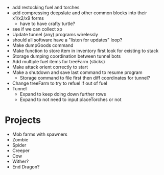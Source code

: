 - add restocking fuel and torches
- add compressing deepslate and other common blocks into their x1/x2/x9 forms
    - have to have crafty turtle?
- see if we can collect xp
- Update tunnel (any) programs wirelessly
- should all software have a "listen for updates" loop?
- Make dumpGoods command
- Make function to store item in inventory first look for existing to stack
- Storage dumping coordination between tunnel bots
- Add multiple fuel items for treeFarm (sticks)
- Make attack orient correctly to start
- Make a shutdown and save last command to resume program
    - Storage command to file first then diff coordinates for tunnel?
- Change treeFarm to try to refuel if out of fuel
- Tunnel
    - Expand to keep doing down further rows
    - Expand to not need to input placeTorches or not

# Projects
- Mob farms with spawners
 - Zombie
 - Spider
 - Creeper
 - Cow
 - Wither?
 - End Dragon?